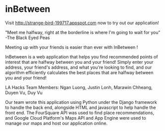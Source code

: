 # inBetween

Visit http://strange-bird-199717.appspot.com now to try out our application!

"Meet me halfway, right at the borderline is where I'm going to wait for you" -The Black Eyed Peas

Meeting up with your friends is easier than ever with InBetween !

InBetween is a web application that helps you find recommended points of interest that are halfway between you and your friend! Simply enter your address, your friend's address, and what you're looking to find, and our algorithm efficiently calculates the best places that are halfway between you and your friend!

LA Hacks Team Members: Ngan Luong, Justin Lonh, Marawin Chheang, Duyen Vu, Duy Vu

Our team wrote this application using Python under the Django framework to handle the back end, alongside HTML and javascript to help handle the front end. The FourSquare API was used to find place recommendations, and Google Cloud Platform's Maps API and App Engine were used to manage our maps and host our application online. 

